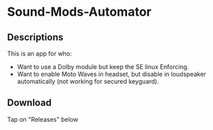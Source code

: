 # Sound-Mods-Automator

## Descriptions
This is an app for who:
- Want to use a Dolby module but keep the SE linux Enforcing.
- Want to enable Moto Waves in headset, but disable in loudspeaker automatically (not working for secured keyguard).

## Download
Tap on "Releases" below
